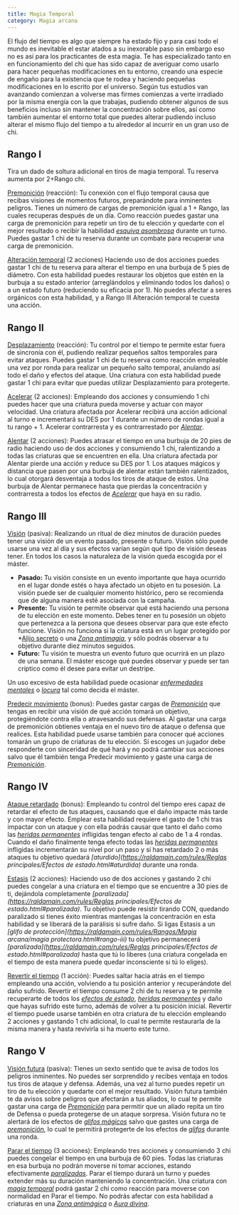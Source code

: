 ```yaml
---
title: Magia Temporal
category: Magia arcana
---
```


El flujo del tiempo es algo que siempre ha estado fijo y para casi todo el mundo es inevitable el estar atados a su inexorable paso sin embargo eso no es así para los practicantes de esta magia. Te has especializado tanto en en funcionamiento del chi que has sido capaz de averiguar como usarlo para hacer pequeñas modificaciones en tu entorno, creando una especie de engaño para la existencia que te rodea y haciendo pequeñas modificaciones en lo escrito por el universo. Según tus estudios van avanzando comienzan a volverse mas firmes comienzas a verte irradiado por la misma energía con la que trabajas, pudiendo obtener algunos de sus beneficios incluso sin mantener la concentración sobre ellos, así como también aumentar el entorno total que puedes alterar pudiendo incluso alterar el mismo flujo del tiempo a tu alrededor al incurrir en un gran uso de chi.

## Rango I

Tira un dado de soltura adicional en tiros de magia temporal. Tu reserva aumenta por 2+Rango chi.

<u>Premonición</u> (reacción): Tu conexión con el flujo temporal causa que recibas visiones de momentos futuros, preparándote para inminentes peligros. Tienes un número de cargas de premonición igual a 1 + Rango, las cuales recuperas después de un día. Como reacción puedes gastar una carga de premonición para repetir un tiro de tu elección y quedarte con el mejor resultado o recibir la habilidad *[esquiva asombrosa](https://raldamain.com/rules/Rangos/Combate/reflejos.html#rango-ii)* durante un turno. Puedes gastar 1 chi de tu reserva durante un combate para recuperar una carga de premonición.

<u>Alteración temporal</u> (2 acciones) Haciendo uso de dos acciones puedes gastar 1 chi de tu reserva para alterar el tiempo en una burbuja de 5 pies de diámetro. Con esta habilidad puedes restaurar los objetos que estén en la burbuja a su estado anterior (arreglándolos y eliminando todos los daños) o a un estado futuro (reduciendo su eficacia por 1). No puedes afectar a seres orgánicos con esta habilidad, y a Rango III Alteración temporal te cuesta una acción.

## Rango II

<u>Desplazamiento</u> (reacción): Tu control por el tiempo te permite estar fuera de sincronía con él, pudiendo realizar pequeños saltos temporales para evitar ataques. Puedes gastar 1 chi de tu reserva como reacción empleable una vez por ronda para realizar un pequeño salto temporal, anulando así todo el daño y efectos del ataque. Una criatura con esta habilidad puede gastar 1 chi para evitar que puedas utilizar Desplazamiento para protegerte.

<u>Acelerar</u> (2 acciones): Empleando dos acciones y consumiendo 1 chi puedes hacer que una criatura pueda moverse y actuar con mayor velocidad. Una criatura afectada por Acelerar recibirá una acción adicional al turno e incrementará su DES por 1 durante un número de rondas igual a tu rango + 1. Acelerar contrarresta y es contrarrestado por *[Alentar](https://raldamain.com/rules/Rangos/Magia%20arcana/magia%20temporal.html#rango-ii)*.

<u>Alentar</u> (2 acciones): Puedes atrasar el tiempo en una burbuja de 20 pies de radio haciendo uso de dos acciones y consumiendo 1 chi, ralentizando a todas las criaturas que se encuentren en ella. Una criatura afectada por Alentar pierde una acción y reduce su DES por 1. Los ataques mágicos y distancia que pasen por una burbuja de alentar están también ralentizados, lo cual otorgará desventaja a todos los tiros de ataque de estos. Una burbuja de Alentar permanece hasta que pierdas la concentración y contrarresta a todos los efectos de *[Acelerar](https://raldamain.com/rules/Rangos/Magia%20arcana/magia%20temporal.html#rango-ii)* que haya en su radio. 

## Rango III  

<u>Visión</u> (pasiva): Realizando un ritual de diez minutos de duración puedes tener una visión de un evento pasado, presente o futuro. Visión sólo puede usarse una vez al día y sus efectos varían según qué tipo de visión deseas tener. En todos los casos la naturaleza de la visión queda escogida por el máster. 

- **Pasado:** Tu visión consiste en un evento importante que haya ocurrido en el lugar donde estés o haya afectado un objeto en tu posesión. La visión puede ser de cualquier momento histórico, pero se recomienda que de alguna manera esté asociada con la campaña.
- **Presente:** Tu visión te permite observar qué está haciendo una persona de tu elección en este momento. Debes tener en tu posesión un objeto que pertenezca a la persona que desees observar para que este efecto funcione. Visión no funciona si la criatura está en un lugar protegido por *[Alijo secreto](https://raldamain.com/rules/Rangos/Ciencia/Comercio.html#rango-iii) o una *[Zona antimagia](https://raldamain.com/rules/Rangos/Magia%20arcana/magia%20protectora.html#rango-iv)*, y sólo podrás observar a tu objetivo durante diez minutos seguidos.
- **Futuro:** Tu visión te muestra un evento futuro que ocurrirá en un plazo de una semana. El máster escoge qué puedes observar y puede ser tan críptico como él desee para evitar un destripe.  

Un uso excesivo de esta habilidad puede ocasionar *[enfermedades mentales](https://raldamain.com/rules/Reglas%20adicionales/venenos_enfermedades.html#enfermedad-mental)* o *[locura](https://raldamain.com/rules/Reglas%20adicionales/locura.html)* tal como decida el máster. 

<u>Predecir movimiento</u> (bonus): Puedes gastar cargas de *[Premonición](https://raldamain.com/rules/Rangos/Magia%20arcana/magia%20temporal.html#rango-i)* que tengas en recibir una visión de qué acción tomará un objetivo, protegiéndote contra ella o atravesando sus defensas. Al gastar una carga de premonición obtienes ventaja en el nuevo tiro de ataque o defensa que realices. Esta habilidad puede usarse también para conocer qué acciones tomarán un grupo de criaturas de tu elección. Si escoges un jugador debe responderte con sinceridad de qué hará y no podrá cambiar sus acciones salvo que él también tenga Predecir movimiento y gaste una carga de *[Premonición](https://raldamain.com/rules/Rangos/Magia%20arcana/magia%20temporal.html#rango-i)*.  

## Rango IV  

<u>Ataque retardado</u> (bonus): Empleando tu control del tiempo eres capaz de retardar el efecto de tus ataques, causando que el daño impacte más tarde y con mayor efecto. Emplear esta habilidad requiere el gasto de 1 chi tras impactar con un ataque y con ella podrás causar que tanto el daño como las *[heridas permanentes](https://raldamain.com/rules/Reglas%20principales/Heridas%20permanentes.html)* infligidas tengan efecto al cabo de 1 a 4 rondas. Cuando el daño finalmente tenga efecto todas las *[heridas permanentes](https://raldamain.com/rules/Reglas%20principales/Heridas%20permanentes.html)* infligidas incrementarán su nivel por un paso y si has retardado 2 o más ataques tu objetivo quedará *[aturdido](https://raldamain.com/rules/Reglas principales/Efectos de estado.html#aturdida)* durante una ronda. 

<u>Estasis</u> (2 acciones):  Haciendo uso de dos acciones y gastando 2 chi puedes congelar a una criatura en el tiempo que se encuentre a 30 pies de ti, dejándola completamente *[paralizada](https://raldamain.com/rules/Reglas principales/Efectos de estado.html#paralizada)*. Tu objetivo puede resistir tirando CON, quedando paralizado si tienes éxito mientras mantengas la concentración en esta habilidad y se liberará de la parálisis si sufre daño. Si ligas Estasis a un *[glifo de protección](https://raldamain.com/rules/Rangos/Magia arcana/magia protectora.html#rango-iii)* tu objetivo permanecerá *[paralizada](https://raldamain.com/rules/Reglas principales/Efectos de estado.html#paralizada)* hasta que tú lo liberes (una criatura congelada en el tiempo de esta manera puede quedar inconsciente si tú lo eliges). 

<u>Revertir el tiempo</u> (1 acción): Puedes saltar hacia atrás en el tiempo empleando una acción, volviendo a tu posición anterior y recuperándote del daño sufrido. Revertir el tiempo consume 2 chi de tu reserva y te permite recuperarte de todos los *[efectos de estado](https://raldamain.com/rules/Reglas%20principales/Efectos%20de%20estado.html)*, *[heridas permanentes](https://raldamain.com/rules/Reglas%20principales/Heridas%20permanentes.html)* y daño que hayas sufrido este turno, además de volver a tu posición inicial. Revertir el tiempo puede usarse también en otra criatura de tu elección empleando 2 acciones y gastando 1 chi adicional, lo cual te permite restaurarla de la misma manera y hasta revivirla si ha muerto este turno.   

## Rango V  

<u>Visión futura</u> (pasiva): Tienes un sexto sentido que te avisa de todos los peligros inminentes. No puedes ser sorprendido y recibes ventaja en todos tus tiros de ataque y defensa. Además, una vez al turno puedes repetir un tiro de tu elección y quedarte con el mejor resultado. Visión futura también te da avisos sobre peligros que afectarán a tus aliados, lo cual te permite gastar una carga de *[Premonición](https://raldamain.com/rules/Rangos/Magia%20arcana/magia%20temporal.html#rango-i)* para permitir que un aliado repita un tiro de Defensa o pueda protegerse de un ataque sorpresa. Visión futura no te alertará de los efectos de *[glifos mágicos](https://raldamain.com/rules/Rangos/Magia%20arcana/magia%20protectora.html#rango-iii)* salvo que gastes una carga de *[premonición](https://raldamain.com/rules/Rangos/Magia%20arcana/magia%20temporal.html#rango-i)*, lo cual te permitirá protegerte de los efectos de *[glifos](https://raldamain.com/rules/Rangos/Magia%20arcana/magia%20protectora.html#rango-iii)* durante una ronda. 

<u>Parar el tiempo</u> (3 acciones): Empleando tres acciones y consumiendo 3 chi puedes congelar el tiempo en una burbuja de 60 pies. Todas las criaturas en esa burbuja no podrán moverse ni tomar acciones, estando efectivamente *[paralizadas](https://raldamain.com/rules/Reglas%20principales/Efectos%20de%20estado.html#paralizada)*. Parar el tiempo durará un turno y puedes extender más su duración manteniendo la concentración. Una criatura con *[magia temporal](https://raldamain.com/rules/Rangos/Magia%20arcana/magia%20temporal.html)* podrá gastar 2 chi como reacción para moverse con normalidad en Parar el tiempo. No podrás afectar con esta habilidad a criaturas en una *[Zona antimágica](https://raldamain.com/rules/Rangos/Magia%20arcana/magia%20protectora.html#rango-iv)* o *[Aura divina](https://raldamain.com/rules/Rangos/Religion/guerrero%20divino.html#rango-v)*. 